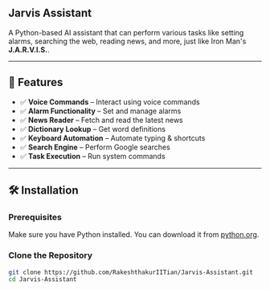 ## Jarvis Assistant  

A Python-based AI assistant that can perform various tasks like setting alarms, searching the web, reading news, and more, just like Iron Man's **J.A.R.V.I.S.**.

---

## 🚀 Features  
- ✅ **Voice Commands** – Interact using voice commands  
- ✅ **Alarm Functionality** – Set and manage alarms  
- ✅ **News Reader** – Fetch and read the latest news  
- ✅ **Dictionary Lookup** – Get word definitions  
- ✅ **Keyboard Automation** – Automate typing & shortcuts  
- ✅ **Search Engine** – Perform Google searches  
- ✅ **Task Execution** – Run system commands  

---

## 🛠️ Installation  

### **Prerequisites**  
Make sure you have Python installed. You can download it from [python.org](https://www.python.org/downloads/).  

### **Clone the Repository**  
```sh
git clone https://github.com/RakeshthakurIITian/Jarvis-Assistant.git
cd Jarvis-Assistant

